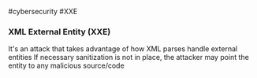 #cybersecurity #XXE

### XML External Entity (XXE)
It's an attack that takes advantage of how XML parses handle external entities
If necessary sanitization is not in place, the attacker may point the entity to any malicious source/code